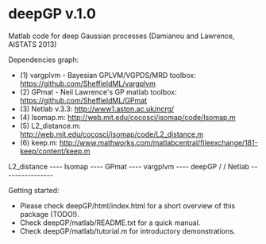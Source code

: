 deepGP v.1.0
========

Matlab code for deep Gaussian processes (Damianou and Lawrence, AISTATS 2013)

Dependencies graph:
- (1) vargplvm - Bayesian GPLVM/VGPDS/MRD toolbox: https://github.com/SheffieldML/vargplvm
- (2) GPmat - Neil Lawrence's GP matlab toolbox: https://github.com/SheffieldML/GPmat
- (3) Netlab v.3.3: http://www1.aston.ac.uk/ncrg/
- (4) Isomap.m: http://web.mit.edu/cocosci/isomap/code/Isomap.m
- (5) L2_distance.m: http://web.mit.edu/cocosci/isomap/code/L2_distance.m
- (6) keep.m: http://www.mathworks.com/matlabcentral/fileexchange/181-keep/content/keep.m

L2_distance ---- Isomap ---- GPmat ---- vargplvm ---- deepGP
							/			/
				Netlab ----------------

Getting started:
 - Please check deepGP/html/index.html for a short overview of this package (TODO!).
 - Check deepGP/matlab/README.txt for a quick manual.
 - Check deepGP/matlab/tutorial.m for introductory demonstrations.